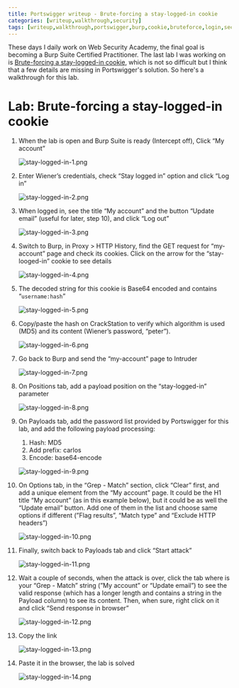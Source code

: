 ```yaml
---
title: Portswigger writeup - Brute-forcing a stay-logged-in cookie
categories: [writeup,walkthrough,security]
tags: [writeup,walkthrough,portswigger,burp,cookie,bruteforce,login,security]
---
```


These days I daily work on Web Security Academy, the final goal is becoming a Burp Suite Certified Practitioner. The last lab I was working on is <a href="https://portswigger.net/web-security/authentication/other-mechanisms/lab-brute-forcing-a-stay-logged-in-cookie" target="_blank">Brute-forcing a stay-logged-in cookie</a>, which is not so difficult but I think that a few details are missing in Portswigger's solution. So here's a walkthrough for this lab.

# **Lab: Brute-forcing a stay-logged-in cookie**

1. When the lab is open and Burp Suite is ready (Intercept off), Click “My account”
    
    ![stay-logged-in-1.png](/assets/images/2022-11-19-stay-logged-in/stay-logged-in-1.1.png)
    
2. Enter Wiener’s credentials, check “Stay logged in” option and click “Log in” 
    
    ![stay-logged-in-2.png](/assets/images/2022-11-19-stay-logged-in/stay-logged-in-1.2.png)
    
3. When logged in, see the title “My account” and the button “Update email” (useful for later, step 10), and click “Log out”
    
    ![stay-logged-in-3.png](/assets/images/2022-11-19-stay-logged-in/stay-logged-in-1.3.png)
    
4. Switch to Burp, in Proxy > HTTP History, find the GET request for “my-account” page and check its cookies. Click on the arrow for the “stay-looged-in” cookie to see details
    
    ![stay-logged-in-4.png](/assets/images/2022-11-19-stay-logged-in/stay-logged-in-1.4.png)
    
5. The decoded string for this cookie is Base64 encoded and contains “`username:hash`”
    
    ![stay-logged-in-5.png](/assets/images/2022-11-19-stay-logged-in/stay-logged-in-1.5.png)
    
6. Copy/paste the hash on CrackStation to verify which algorithm is used (MD5) and its content (Wiener’s password, “peter”).
    
    ![stay-logged-in-6.png](/assets/images/2022-11-19-stay-logged-in/stay-logged-in-1.6.png)
    
7. Go back to Burp and send the “my-account” page to Intruder
    
    ![stay-logged-in-7.png](/assets/images/2022-11-19-stay-logged-in/stay-logged-in-1.7.png)
    
8. On Positions tab, add a payload position on the “stay-logged-in” parameter
    
    ![stay-logged-in-8.png](/assets/images/2022-11-19-stay-logged-in/stay-logged-in-1.8.png)
    
9. On Payloads tab, add the password list provided by Portswigger for this lab, and add the following payload processing:
    1. Hash: MD5
    2. Add prefix: carlos
    3. Encode: base64-encode
        
    ![stay-logged-in-9.png](/assets/images/2022-11-19-stay-logged-in/stay-logged-in-1.9.png)
        
10. On Options tab, in the “Grep - Match” section, click “Clear” first, and add a unique element from the “My account” page. It could be the H1 title “My account” (as in this example below), but it could be as well the “Update email” button. Add one of them in the list and choose same options if different (”Flag results”, “Match type” and “Exclude HTTP headers”)
    
    ![stay-logged-in-10.png](/assets/images/2022-11-19-stay-logged-in/stay-logged-in-1.10.png)
      
11. Finally, switch back to Payloads tab and click “Start attack”
    
    ![stay-logged-in-11.png](/assets/images/2022-11-19-stay-logged-in/stay-logged-in-1.11.png)
    
12. Wait a couple of seconds, when the attack is over, click the tab where is your “Grep - Match” string (”My account” or “Update email”) to see the valid response (which has a longer length and contains a string in the Payload column) to see its content. Then, when sure, right click on it and click “Send response in browser”
    
    ![stay-logged-in-12.png](/assets/images/2022-11-19-stay-logged-in/stay-logged-in-1.12.png)
    
13. Copy the link
    
    ![stay-logged-in-13.png](/assets/images/2022-11-19-stay-logged-in/stay-logged-in-1.13.png)
    
14. Paste it in the browser, the lab is solved
    
    ![stay-logged-in-14.png](/assets/images/2022-11-19-stay-logged-in/stay-logged-in-1.14.png)